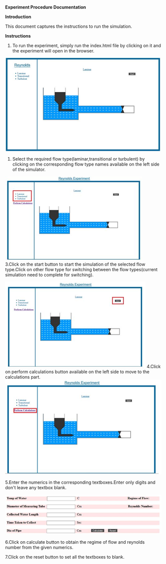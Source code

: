 **Experiment Procedure Documentation**

**Introduction**

This document captures the instructions to run the simulation.

**Instructions**

1. To run the experiment, simply run the index.html file by clicking on it and the experiment will open in the browser.

 ![](images/drawMain.JPG)
1. Select the required flow type(laminar,transitional or turbulent) by clicking on the corresponding flow type names available on the left side of the simulator.

  ![](images/flowtype.JPG)   
3.Click on the start button to start the simulation of the selected flow type.Click on other flow type for switching  between the flow types(current simulation need to complete for switching).

  ![](images/start.JPG)
4.Click on perform calculations button available on the left side to move to the calculations part.
  ![](images/performcalculations.JPG)


5.Enter the numerics in the corresponding textboxes.Enter only digits and don&#39;t leave any textbox blank.

  ![](images/Calculations.JPG)
  
6.Click on calculate button to obtain the regime of flow and reynolds number from the given numerics.

7.Click on the reset button to set all the textboxes to blank.

